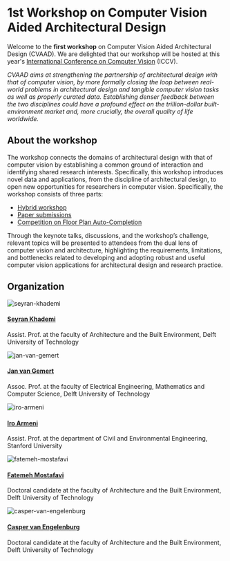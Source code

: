 # 1st Workshop on Computer Vision Aided Architectural Design

<!---color blue: #7382EF, dark green: #8DAB7F, light green: #CFEE9D, pink: #ff54b0, color dark blue: #1932E1 --->


Welcome to the **first workshop** on Computer Vision Aided Architectural Design (CVAAD). We are delighted that our workshop will be hosted at this year's [International Conference on Computer Vision](https://iccv2023.thecvf.com/) (ICCV).

*CVAAD aims at strengthening the partnership of architectural design with that of computer vision, by more formally closing the loop between real-world problems in architectural design and tangible computer vision tasks as well as properly curated data. Establishing denser feedback between the two disciplines could have a profound effect on the trillion-dollar built-environment market and, more crucially, the overall quality of life worldwide.*

## About the workshop

The workshop connects the domains of architectural design with that of computer vision by establishing a common ground of interaction and identifying shared research interests. Specifically, this workshop introduces novel data and applications, from the discipline of architectural design, to open new opportunities for researchers in computer vision. Specifically, the workshop consists of three parts:

- [Hybrid workshop](/schedule/)
- [Paper submissions](/papers/)
- [Competition on Floor Plan Auto-Completion](/competition/)

Through the keynote talks, discussions, and the workshop’s challenge, relevant topics will be presented to attendees from the dual lens of computer vision and architecture, highlighting the requirements, limitations, and bottlenecks related to developing and adopting robust and useful computer vision applications for architectural design and research practice.

## Organization

<div class="row">
    <div class="column">
        <div class="team-member">
              <img class="rounded" src="assets/images/seyran-photo.png" alt="seyran-khademi">
              <h4><a href="https://www.tudelft.nl/ewi/over-de-faculteit/afdelingen/intelligent-systems/pattern-recognition-bioinformatics/computer-vision-lab/people/seyran-khademi">Seyran Khademi</a></h4>
              <p class="text-muted">Assist. Prof. at the faculty of Architecture and the Built Environment, Delft University of Technology</p>
        </div>
    </div>
    <div class="column">
        <div class="team-member">
              <img class="rounded" src="assets/images/jan-photo.png" alt="jan-van-gemert">
              <h4><a href="https://www.tudelft.nl/ewi/over-de-faculteit/afdelingen/intelligent-systems/pattern-recognition-bioinformatics/computer-vision-lab/people/jan-van-gemert">Jan van Gemert</a></h4>
              <p class="text-muted">Assoc. Prof. at the faculty of Electrical Engineering, Mathematics and Computer Science, Delft University of Technology</p>
        </div>
    </div>
</div>

<div class="row">
    <div class="column">
        <div class="team-member">
              <img class="rounded" src="assets/images/iro-photo.png" alt="iro-armeni">
              <h4><a href="https://profiles.stanford.edu/iro-armeni?releaseVersion=10.5.2">Iro Armeni</a></h4>
              <p class="text-muted">Assist. Prof. at the department of Civil and Environmental Engineering, Stanford University</p>
        </div>
    </div>
    <div class="column">
        <div class="team-member">
              <img class="rounded" src="assets/images/fatemeh-photo.png" alt="fatemeh-mostafavi">
              <h4><a href="https://www.tudelft.nl/staff/f.mostafavi/?cHash=db57104f8776c2a1522b91c039845e84">Fatemeh Mostafavi</a></h4>
              <p class="text-muted">Doctoral candidate at the faculty of Architecture and the Built Environment, Delft University of Technology</p>
        </div>
    </div>
</div>


<div class="team-member">
      <img class="rounded" src="assets/images/casper-photo.jpg" alt="casper-van-engelenburg">
      <h4><a href="https://www.tudelft.nl/staff/c.c.j.vanengelenburg/?cHash=a72f1da92639fa8301893a08d4b49da1">Casper van Engelenburg</a></h4>
      <p class="text-muted">Doctoral candidate at the faculty of Architecture and the Built Environment, Delft University of Technology</p>
</div>